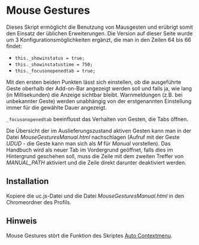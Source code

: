 # Mouse Gestures
Dieses Skript ermöglicht die Benutzung von Mausgesten und erübrigt somit den Einsatz der üblichen Erweiterungen. Die Version auf dieser 
Seite wurde um 3 Konfigurationsmöglichkeiten ergänzt, die man in den Zeilen 64 bis 66 findet:

- `this._showinstatus = true;`
- `this._showinstatustime = 750;`
- `this._focusonopenedtab = true;`

Mit den ersten beiden Punkten lässt sich  einstellen, ob die ausgeführte Geste oberhalb der Add-on-Bar angezeigt werden soll und falls ja, wie 
lang (in Millisekunden) die Anzeige sichtbar bleibt. Warnmeldungen (z.B. bei unbekannter Geste) werden unabhängig von der erstgenannten Einstellung 
immer für die gewählte Dauer angezeigt.

`_focusonopenedtab` beeinflusst das Verhalten von Gesten, die Tabs öffnen. 

Die Übersicht der im Auslieferungszustand aktiven Gesten kann man in der Datei *MouseGesturesManual.html* nachschlagen (Aufruf mit der Geste 
*UDUD* - die Geste kann man sich als *M* für *Manual* vorstellen). Das Handbuch wird als neuer Tab im Vordergrund geöffnet, falls dies im 
Hintergrund geschehen soll, muss die Zeile mit dem zweiten Treffer von *MANUAL_PATH* aktiviert und die Zeile direkt darunter deaktiviert werden.

## Installation
Kopiere die uc.js-Datei und die Datei *MouseGesturesManual.html* in den Chromeordner des Profils.

## Hinweis
Mouse Gestures stört die Funktion des Skriptes [Auto Contextmenu](https://github.com/ardiman/userChrome.js/tree/master/autocontextmenu).